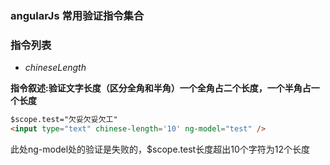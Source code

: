 ### angularJs 常用验证指令集合  

### 指令列表

+ *chineseLength*

**指令叙述:验证文字长度（区分全角和半角）一个全角占二个长度，一个半角占一个长度**

```html
$scope.test="欠妥欠妥欠工"
<input type="text" chinese-length='10' ng-model="test" />   

```
此处ng-model处的验证是失败的，$scope.test长度超出10个字符为12个长度




